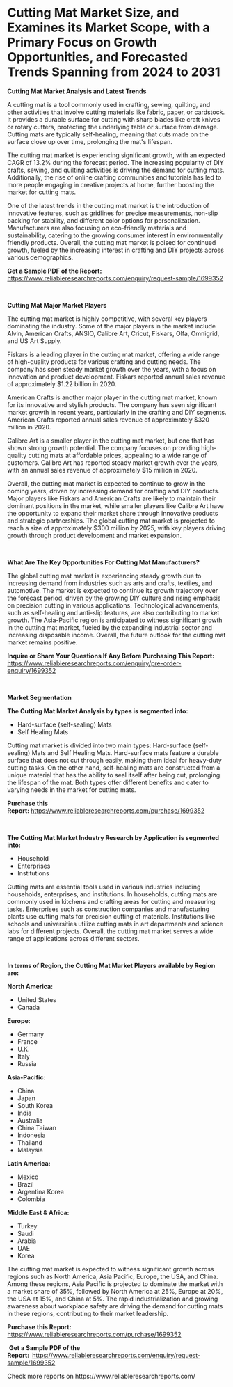 <p><h1>Cutting Mat Market Size, and Examines its Market Scope, with a Primary Focus on Growth Opportunities, and Forecasted Trends Spanning from 2024 to 2031</h1></p><p><strong>Cutting Mat Market Analysis and Latest Trends</strong></p>
<p><p>A cutting mat is a tool commonly used in crafting, sewing, quilting, and other activities that involve cutting materials like fabric, paper, or cardstock. It provides a durable surface for cutting with sharp blades like craft knives or rotary cutters, protecting the underlying table or surface from damage. Cutting mats are typically self-healing, meaning that cuts made on the surface close up over time, prolonging the mat's lifespan.</p><p>The cutting mat market is experiencing significant growth, with an expected CAGR of 13.2% during the forecast period. The increasing popularity of DIY crafts, sewing, and quilting activities is driving the demand for cutting mats. Additionally, the rise of online crafting communities and tutorials has led to more people engaging in creative projects at home, further boosting the market for cutting mats.</p><p>One of the latest trends in the cutting mat market is the introduction of innovative features, such as gridlines for precise measurements, non-slip backing for stability, and different color options for personalization. Manufacturers are also focusing on eco-friendly materials and sustainability, catering to the growing consumer interest in environmentally friendly products. Overall, the cutting mat market is poised for continued growth, fueled by the increasing interest in crafting and DIY projects across various demographics.</p></p>
<p><strong>Get a Sample PDF of the Report:&nbsp;</strong> <a href="https://www.reliableresearchreports.com/enquiry/request-sample/1699352">https://www.reliableresearchreports.com/enquiry/request-sample/1699352</a></p>
<p>&nbsp;</p>
<p><strong>Cutting Mat Major Market Players</strong></p>
<p><p>The cutting mat market is highly competitive, with several key players dominating the industry. Some of the major players in the market include Alvin, American Crafts, ANSIO, Calibre Art, Cricut, Fiskars, Olfa, Omnigrid, and US Art Supply.</p><p>Fiskars is a leading player in the cutting mat market, offering a wide range of high-quality products for various crafting and cutting needs. The company has seen steady market growth over the years, with a focus on innovation and product development. Fiskars reported annual sales revenue of approximately $1.22 billion in 2020.</p><p>American Crafts is another major player in the cutting mat market, known for its innovative and stylish products. The company has seen significant market growth in recent years, particularly in the crafting and DIY segments. American Crafts reported annual sales revenue of approximately $320 million in 2020.</p><p>Calibre Art is a smaller player in the cutting mat market, but one that has shown strong growth potential. The company focuses on providing high-quality cutting mats at affordable prices, appealing to a wide range of customers. Calibre Art has reported steady market growth over the years, with an annual sales revenue of approximately $15 million in 2020.</p><p>Overall, the cutting mat market is expected to continue to grow in the coming years, driven by increasing demand for crafting and DIY products. Major players like Fiskars and American Crafts are likely to maintain their dominant positions in the market, while smaller players like Calibre Art have the opportunity to expand their market share through innovative products and strategic partnerships. The global cutting mat market is projected to reach a size of approximately $300 million by 2025, with key players driving growth through product development and market expansion.</p></p>
<p>&nbsp;</p>
<p><strong>What Are The Key Opportunities For Cutting Mat Manufacturers?</strong></p>
<p><p>The global cutting mat market is experiencing steady growth due to increasing demand from industries such as arts and crafts, textiles, and automotive. The market is expected to continue its growth trajectory over the forecast period, driven by the growing DIY culture and rising emphasis on precision cutting in various applications. Technological advancements, such as self-healing and anti-slip features, are also contributing to market growth. The Asia-Pacific region is anticipated to witness significant growth in the cutting mat market, fueled by the expanding industrial sector and increasing disposable income. Overall, the future outlook for the cutting mat market remains positive.</p></p>
<p><strong>Inquire or Share Your Questions If Any Before Purchasing This Report:</strong> <a href="https://www.reliableresearchreports.com/enquiry/pre-order-enquiry/1699352">https://www.reliableresearchreports.com/enquiry/pre-order-enquiry/1699352</a></p>
<p>&nbsp;</p>
<p><strong>Market Segmentation</strong></p>
<p><strong>The Cutting Mat Market Analysis by types is segmented into:</strong></p>
<p><ul><li>Hard-surface (self-sealing) Mats</li><li>Self Healing Mats</li></ul></p>
<p><p>Cutting mat market is divided into two main types: Hard-surface (self-sealing) Mats and Self Healing Mats. Hard-surface mats feature a durable surface that does not cut through easily, making them ideal for heavy-duty cutting tasks. On the other hand, self-healing mats are constructed from a unique material that has the ability to seal itself after being cut, prolonging the lifespan of the mat. Both types offer different benefits and cater to varying needs in the market for cutting mats.</p></p>
<p><strong>Purchase this Report:&nbsp;</strong><a href="https://www.reliableresearchreports.com/purchase/1699352">https://www.reliableresearchreports.com/purchase/1699352</a></p>
<p>&nbsp;</p>
<p><strong>The Cutting Mat Market Industry Research by Application is segmented into:</strong></p>
<p><ul><li>Household</li><li>Enterprises</li><li>Institutions</li></ul></p>
<p><p>Cutting mats are essential tools used in various industries including households, enterprises, and institutions. In households, cutting mats are commonly used in kitchens and crafting areas for cutting and measuring tasks. Enterprises such as construction companies and manufacturing plants use cutting mats for precision cutting of materials. Institutions like schools and universities utilize cutting mats in art departments and science labs for different projects. Overall, the cutting mat market serves a wide range of applications across different sectors.</p></p>
<p>&nbsp;</p>
<p><strong>In terms of Region, the Cutting Mat Market Players available by Region are:</strong></p>
<p>
    <p> <strong> North America: </strong>
        <ul>
            <li>United States</li>
            <li>Canada</li>
        </ul>
        </p> 
    <p> <strong> Europe: </strong>
        <ul>
            <li>Germany</li>
            <li>France</li>
            <li>U.K.</li>
            <li>Italy</li>
            <li>Russia</li>
        </ul>
        </p> 
    <p> <strong> Asia-Pacific: </strong>
        <ul>
            <li>China</li>
            <li>Japan</li>
            <li>South Korea</li>
            <li>India</li>
            <li>Australia</li>
            <li>China Taiwan</li>
            <li>Indonesia</li>
            <li>Thailand</li>
            <li>Malaysia</li>
        </ul>
        </p> 
    <p> <strong> Latin America: </strong>
        <ul>
            <li>Mexico</li>
            <li>Brazil</li>
            <li>Argentina Korea</li>
            <li>Colombia</li>
        </ul>
        </p> 
    <p> <strong> Middle East & Africa: </strong>
        <ul>
            <li>Turkey</li>
            <li>Saudi</li>
            <li>Arabia</li>
            <li>UAE</li>
            <li>Korea</li>
        </ul>
    </p>
    </p>
<p><p>The cutting mat market is expected to witness significant growth across regions such as North America, Asia Pacific, Europe, the USA, and China. Among these regions, Asia Pacific is projected to dominate the market with a market share of 35%, followed by North America at 25%, Europe at 20%, the USA at 15%, and China at 5%. The rapid industrialization and growing awareness about workplace safety are driving the demand for cutting mats in these regions, contributing to their market leadership.</p></p>
<p><strong>Purchase this Report: </strong><a href="https://www.reliableresearchreports.com/purchase/1699352">https://www.reliableresearchreports.com/purchase/1699352</a></p>
<p>&nbsp;<strong>Get a Sample PDF of the Report:&nbsp;&nbsp;</strong><a href="https://www.reliableresearchreports.com/enquiry/request-sample/1699352">https://www.reliableresearchreports.com/enquiry/request-sample/1699352</a></p>
<p><strong></strong></p>
<p>Check more reports on https://www.reliableresearchreports.com/</p>